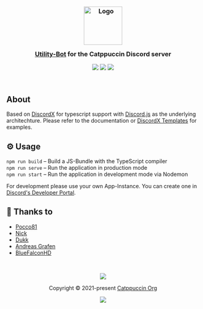 <h3 align="center">
	<img src="https://raw.githubusercontent.com/catppuccin/catppuccin/main/assets/logos/exports/1544x1544_circle.png" width="100" alt="Logo"/><br/>
	<img src="https://raw.githubusercontent.com/catppuccin/catppuccin/main/assets/misc/transparent.png" height="30" width="0px"/>
	<a href="https://github.com/catppuccin/discord-bot">Utility-Bot</a> for the Catppuccin Discord server
	<img src="https://raw.githubusercontent.com/catppuccin/catppuccin/main/assets/misc/transparent.png" height="30" width="0px"/>
</h3>

<p align="center">
	<a href="https://github.com/catppuccin/discord-bot/stargazers"><img src="https://img.shields.io/github/stars/catppuccin/discord-bot?colorA=363a4f&colorB=b7bdf8&style=for-the-badge"></a>
	<a href="https://github.com/catppuccin/discord-bot/issues"><img src="https://img.shields.io/github/issues/catppuccin/discord-bot?colorA=363a4f&colorB=f5a97f&style=for-the-badge"></a>
	<a href="https://github.com/catppuccin/discord-bot/contributors"><img src="https://img.shields.io/github/contributors/catppuccin/discord-bot?colorA=363a4f&colorB=a6da95&style=for-the-badge"></a>
</p>

&nbsp;

## About

Based on [DiscordX](https://github.com/oceanroleplay/discord.ts) for typescript support with [Discord.js](https://github.com/discordjs/discord.js) as the underlying architechture.
Please refer to the documentation or [DiscordX Templates](https://github.com/oceanroleplay/discordx-templates) for examples.

## ⚙️ Usage

`npm run build` – Build a JS-Bundle with the TypeScript compiler<br>
`npm run serve` – Run the application in production mode<br>
`npm run start` – Run the application in development mode via Nodemon<br>

For development please use your own App-Instance. You can create one in [Discord's Developer Portal](https://discord.com/developers/applications).

## 💝 Thanks to

-   [Pocco81](https://github.com/Pocco81)
-   [Nick](https://github.com/N-F9)
-   [Dukk](https://github.com/DakshG07)
-   [Andreas Grafen](https://github.com/andreasgrafen)
-   [BlueFalconHD](https://github.com/bluefalconhd)

&nbsp;

<p align="center">
	<img src="https://raw.githubusercontent.com/catppuccin/catppuccin/main/assets/footers/gray0_ctp_on_line.svg?sanitize=true" />
</p>

<p align="center">
	Copyright &copy; 2021-present <a href="https://github.com/catppuccin" target="_blank">Catppuccin Org</a>
</p>

<p align="center">
	<a href="https://github.com/catppuccin/catppuccin/blob/main/LICENSE"><img src="https://img.shields.io/static/v1.svg?style=for-the-badge&label=License&message=MIT&logoColor=d9e0ee&colorA=363a4f&colorB=b7bdf8"/></a>
</p>
